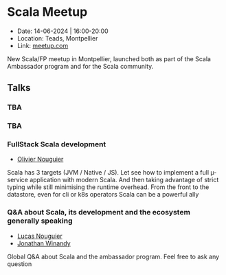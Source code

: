 # Scala Meetup

- Date: 14-06-2024 | 16:00-20:00
- Location: Teads, Montpellier
- Link: [meetup.com](https://www.meetup.com/lambdaplage/events/301018120)

New Scala/FP meetup in Montpellier, launched both as part of the Scala Ambassador program and for the Scala community.

## Talks

### TBA

### TBA

### FullStack Scala development

- [Olivier Nouguier](https://www.linkedin.com/in/olivier-nouguier)

Scala has 3 targets (JVM / Native / JS). Let see how to implement a full µ-service application with modern Scala. And then taking advantage of strict typing while still minimising the runtime overhead. From the front to the datastore, even for cli or k8s operators Scala can be a powerful ally

### Q&A about Scala, its development and the ecosystem generally speaking

- [Lucas Nouguier](https://www.linkedin.com/in/lucas-nouguier)
- [Jonathan Winandy](https://www.linkedin.com/in/jwinandy)

Global Q&A about Scala and the ambassador program. Feel free to ask any question
